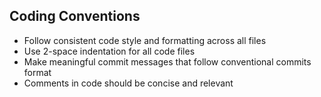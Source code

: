 ## Coding Conventions
- Follow consistent code style and formatting across all files
- Use 2-space indentation for all code files
- Make meaningful commit messages that follow conventional commits format
- Comments in code should be concise and relevant
